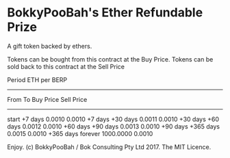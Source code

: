 # BokkyPooBah's Ether Refundable Prize

A gift token backed by ethers.

Tokens can be bought from this contract at the Buy Price. Tokens can be
sold back to this contract at the Sell Price 

Period                                ETH per BERP
------------------------- ------------------------
From         To               Buy Price Sell Price
------------ ------------ ------------- ----------
start        +7 days             0.0010     0.0010
+7 days      +30 days            0.0011     0.0010
+30 days     +60 days            0.0012     0.0010
+60 days     +90 days            0.0013     0.0010
+90 days     +365 days           0.0015     0.0010
+365 days    forever          1000.0000     0.0010


Enjoy. (c) BokkyPooBah / Bok Consulting Pty Ltd 2017. The MIT Licence.